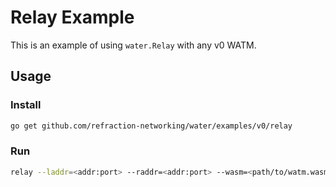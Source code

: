 # Relay Example

This is an example of using `water.Relay` with any v0 WATM. 

## Usage

### Install

```bash
go get github.com/refraction-networking/water/examples/v0/relay
```

### Run

```bash
relay --laddr=<addr:port> --raddr=<addr:port> --wasm=<path/to/watm.wasm>
```